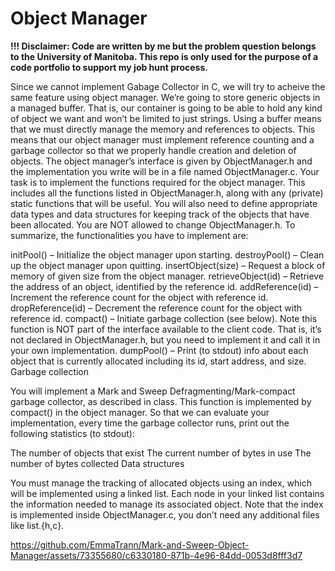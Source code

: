 # Object Manager 

**!!! Disclaimer: Code are written by me but the problem question belongs to the University of Manitoba. This repo is only used for the purpose of a code portfolio to support my job hunt process.**

Since we cannot implement Gabage Collector in C, we will try to acheive the same feature using object manager. We’re going to store generic objects in a managed buffer. That is, our container is going to be able to hold any kind of object we want and won’t be limited to just strings. Using a buffer means that we must directly manage the memory and references to objects. This means that our object manager must implement reference counting and a garbage collector so that we properly handle creation and deletion of objects. The object manager’s interface is given by ObjectManager.h and the implementation you write will be in a file named ObjectManager.c. Your task is to implement the functions required for the object manager. This includes all the functions listed in ObjectManager.h, along with any (private) static functions that will be useful. You will also need to define appropriate data types and data structures for keeping track of the objects that have been allocated. You are NOT allowed to change ObjectManager.h. To summarize, the functionalities you have to implement are:

initPool() – Initialize the object manager upon starting.
destroyPool() – Clean up the object manager upon quitting.
insertObject(size) – Request a block of memory of given size from the object manager.
retrieveObject(id) – Retrieve the address of an object, identified by the reference id.
addReference(id) – Increment the reference count for the object with reference id.
dropReference(id) – Decrement the reference count for the object with reference id.
compact() – Initiate garbage collection (see below). Note this function is NOT part of the interface available to the client code. That is, it’s not declared in ObjectManager.h, but you need to implement it and call it in your own implementation.
dumpPool() – Print (to stdout) info about each object that is currently allocated including its id, start address, and size.
Garbage collection

You will implement a Mark and Sweep Defragmenting/Mark-compact garbage collector, as described in class. This function is implemented by compact() in the object manager. So that we can evaluate your implementation, every time the garbage collector runs, print out the following statistics (to stdout):

The number of objects that exist
The current number of bytes in use
The number of bytes collected
Data structures

You must manage the tracking of allocated objects using an index, which will be implemented using a linked list. Each node in your linked list contains the information needed to manage its associated object. Note that the index is implemented inside ObjectManager.c, you don’t need any additional files like list.{h,c}.


https://github.com/EmmaTrann/Mark-and-Sweep-Object-Manager/assets/73355680/c6330180-871b-4e96-84dd-0053d8fff3d7


